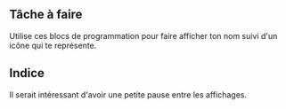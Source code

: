 ## Tâche à faire
Utilise ces blocs de programmation pour faire afficher ton nom suivi d'un icône qui te représente.
## Indice
Il serait intéressant d'avoir une petite pause entre les affichages.
